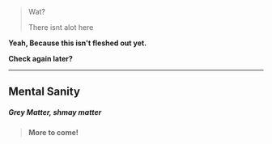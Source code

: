 > Wat?
>
> There isnt alot here


**Yeah, Because this isn't fleshed out yet.**

**Check again later?**
___
## Mental Sanity

##### Grey Matter, shmay matter

> **More to come!**